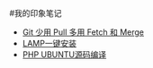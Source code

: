 #我的印象笔记

- [Git 少用 Pull 多用 Fetch 和 Merge](http://www.oschina.net/translate/git-fetch-and-merge?cmp)
- [LAMP一键安装](http://www.linuxidc.com/Linux/2012-05/61079.htm)
- [PHP UBUNTU源码编译](http://yanue.net/post-112.html)
